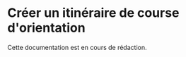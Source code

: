 # Créer un itinéraire de course d'orientation

Cette documentation est en cours de rédaction.     



